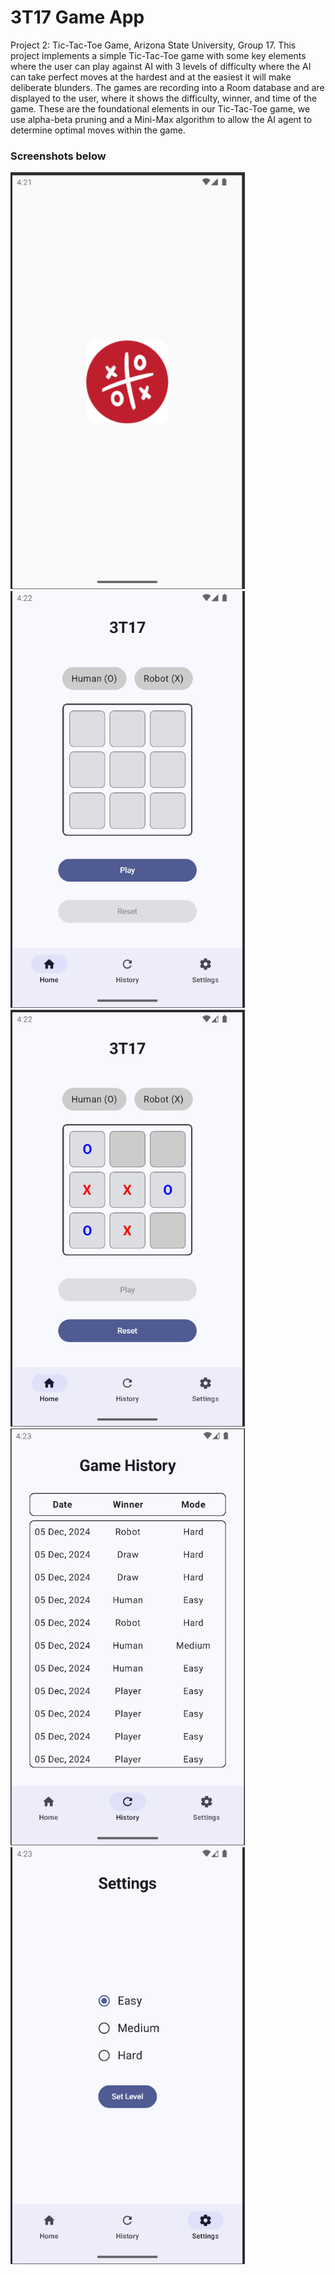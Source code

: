 # 3T17 Game App

Project 2: Tic-Tac-Toe Game, Arizona State University, Group 17.
This project implements a simple Tic-Tac-Toe game with some key elements where the user can play against AI with 3 levels of difficulty where the AI can take perfect moves at the hardest and at the easiest it will make deliberate blunders. The games are recording into a Room database and are displayed to the user, where it shows the difficulty, winner, and time of the game. These are the foundational elements in our Tic-Tac-Toe game, we use alpha-beta pruning and a Mini-Max algorithm to allow the AI agent to determine optimal moves within the game.

### Screenshots below

<img src="screenshots/one.png" width="375" height="667"><img src="screenshots/two.png" width="375" height="667">
<img src="screenshots/three.png" width="375" height="667"><img src="screenshots/four.png" width="375" height="667">
<img src="screenshots/five.png" width="375" height="667">